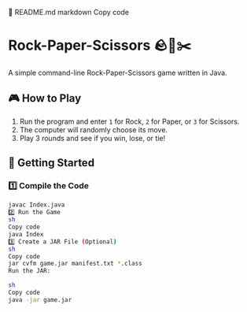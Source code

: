 📜 README.md
markdown
Copy code
# Rock-Paper-Scissors 🪨📄✂️

A simple command-line Rock-Paper-Scissors game written in Java.

## 🎮 How to Play
1. Run the program and enter `1` for Rock, `2` for Paper, or `3` for Scissors.
2. The computer will randomly choose its move.
3. Play 3 rounds and see if you win, lose, or tie!

## 🚀 Getting Started

### 1️⃣ Compile the Code
```sh
javac Index.java
2️⃣ Run the Game
sh
Copy code
java Index
3️⃣ Create a JAR File (Optional)
sh
Copy code
jar cvfm game.jar manifest.txt *.class
Run the JAR:

sh
Copy code
java -jar game.jar
